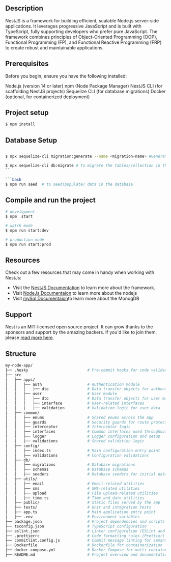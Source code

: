 ## Description

NestJS is a framework for building efficient, scalable Node.js server-side applications. It leverages progressive JavaScript and is built with TypeScript, fully supporting developers who prefer pure JavaScript. The framework combines principles of Object-Oriented Programming (OOP), Functional Programming (FP), and Functional Reactive Programming (FRP) to create robust and maintainable applications.

## Prerequisites

Before you begin, ensure you have the following installed:

Node.js (version 14 or later)
npm  (Node Package Manager)
NestJS CLI (for scaffolding NestJS projects)
Sequelize CLI (for database migrations)
Docker (optional, for containerized deployment)

## Project setup

```bash
$ npm install
```

## Database Setup

```bash

$ npx sequelize-cli migration:generate --name <migration-name> #Generate a migration file

$ npx sequelize-cli db:migrate # to migrate the tables/collection in the database
``

```bash
$ npm run seed  # to seed(populate) data in the database
```


## Compile and run the project

```bash
# development
$ npm  start

# watch mode
$ npm run start:dev

# production mode
$ npm run start:prod
```



## Resources
Check out a few resources that may come in handy when working with NestJs:
- Visit the [NestJS Documentation](https://docs.nestjs.com) to learn more about the framework.
- Visit [NodeJs Documentaion](https://nodejs.org/en/download/package-manager) to learn more about the nodejs
- Visit [mySql Documentaion](https://dev.mysql.com/doc/)to learn more about the MonogDB


## Support

Nest is an MIT-licensed open source project. It can grow thanks to the sponsors and support by the amazing backers. If you'd like to join them, please [read more here](https://docs.nestjs.com/support).

## Structure
```bash
my-node-app/
├── .husky                          # Pre-commit hooks for code validation (Husky)
├── src
│   ├── apps/                       
│   │   ├── auth                    # Authentication module
│   │   │   ├── dto                 # Data transfer objects for authentication
│   │   ├── user                    # User module
│   │   │   ├── dto                 # Data transfer objects for user management
│   │   │   ├── interface           # User-related interfaces
│   │   │   ├── validation          # Validation logic for user data
│   ├── common/                     
│   │   ├── enums                   # Shared enums across the app
│   │   ├── guards                  # Security guards for route protection
│   │   ├── interceptor             # Interceptor logic
│   │   ├── interfaces              # Common interfaces used throughout the app
│   │   ├── logger                  # Logger configuration and setup
│   │   ├── validations             # Shared validation logic
│   ├── config/                     
│   │   ├── index.ts                # Main configuration entry point
│   │   ├── validations             # Configuration validations
│   ├── db/                         
│   │   ├── migrations              # Database migrations
│   │   ├── schemas                 # Database schemas
│   │   ├── seeders                 # Database seeders for initial data
│   ├── utils/                      
│   │   ├── email                   # Email-related utilities
│   │   ├── sms                     # SMS-related utilities
│   │   ├── upload                  # File upload-related utilities
│   │   ├── time.ts                 # Time and date utilities
│   ├── public/                     # Static files served by the app
│   ├── tests/                      # Unit and integration tests
│   ├── app.ts                      # Main application entry point
│   ├── .env                        # Environment variables
├── package.json                    # Project dependencies and scripts
├── tsconfig.json                   # TypeScript configuration
├── eslint.json                     # Linter configuration (ESLint and Prettier)
├── .prettierrc                     # Code formatting rules (Prettier)
├── commitlint.config.js            # Commit message linting for semantic versioning
├── Dockerfile                      # Dockerfile for containerization
├── docker-compose.yml              # Docker Compose for multi-container setup
├── README.md                       # Project overview and documentation
```

